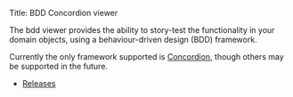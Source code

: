 Title: BDD Concordion viewer

The bdd viewer provides the ability to story-test the functionality in your domain objects, using a behaviour-driven design (BDD) framework.

Currently the only framework supported is [Concordion](http://concordion.org), though others may be supported in the future.

- [Releases](release-notes/about.html)